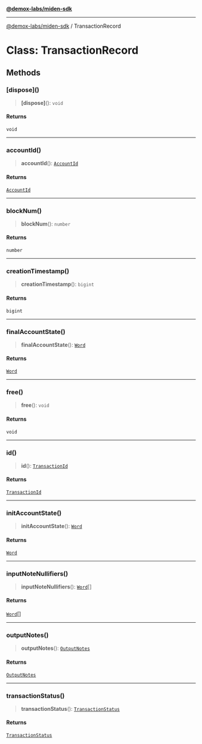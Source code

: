 [**@demox-labs/miden-sdk**](../README.md)

***

[@demox-labs/miden-sdk](../README.md) / TransactionRecord

# Class: TransactionRecord

## Methods

### \[dispose\]()

> **\[dispose\]**(): `void`

#### Returns

`void`

***

### accountId()

> **accountId**(): [`AccountId`](AccountId.md)

#### Returns

[`AccountId`](AccountId.md)

***

### blockNum()

> **blockNum**(): `number`

#### Returns

`number`

***

### creationTimestamp()

> **creationTimestamp**(): `bigint`

#### Returns

`bigint`

***

### finalAccountState()

> **finalAccountState**(): [`Word`](Word.md)

#### Returns

[`Word`](Word.md)

***

### free()

> **free**(): `void`

#### Returns

`void`

***

### id()

> **id**(): [`TransactionId`](TransactionId.md)

#### Returns

[`TransactionId`](TransactionId.md)

***

### initAccountState()

> **initAccountState**(): [`Word`](Word.md)

#### Returns

[`Word`](Word.md)

***

### inputNoteNullifiers()

> **inputNoteNullifiers**(): [`Word`](Word.md)[]

#### Returns

[`Word`](Word.md)[]

***

### outputNotes()

> **outputNotes**(): [`OutputNotes`](OutputNotes.md)

#### Returns

[`OutputNotes`](OutputNotes.md)

***

### transactionStatus()

> **transactionStatus**(): [`TransactionStatus`](TransactionStatus.md)

#### Returns

[`TransactionStatus`](TransactionStatus.md)
